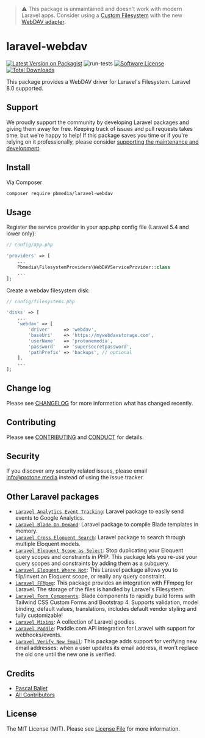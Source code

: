 > :warning: This package is unmaintained and doesn't work with modern Laravel apps. Consider using a [Custom Filesystem](https://laravel.com/docs/10.x/filesystem#custom-filesystems) with the new [WebDAV adapter](https://flysystem.thephpleague.com/docs/adapter/webdav/).

# laravel-webdav

[![Latest Version on Packagist][ico-version]][link-packagist]
![run-tests](https://github.com/protonemedia/laravel-webdav/workflows/run-tests/badge.svg)
[![Software License][ico-license]](LICENSE.md)
[![Total Downloads][ico-downloads]][link-downloads]

This package provides a WebDAV driver for Laravel's Filesystem. Laravel 8.0 supported.

## Support

We proudly support the community by developing Laravel packages and giving them away for free. Keeping track of issues and pull requests takes time, but we're happy to help! If this package saves you time or if you're relying on it professionally, please consider [supporting the maintenance and development](https://github.com/sponsors/pascalbaljet).

## Install

Via Composer

``` bash
composer require pbmedia/laravel-webdav
```

## Usage

Register the service provider in your app.php config file (Laravel 5.4 and lower only):

``` php
// config/app.php

'providers' => [
    ...
    Pbmedia\FilesystemProviders\WebDAVServiceProvider::class
    ...
];
```

Create a webdav filesystem disk:

``` php
// config/filesystems.php

'disks' => [
	...
	'webdav' => [
	    'driver'     => 'webdav',
	    'baseUri'    => 'https://mywebdavstorage.com',
	    'userName'   => 'protonemedia',
	    'password'   => 'supersecretpassword',
	    'pathPrefix' => 'backups', // optional
	],
	...
];
```

## Change log

Please see [CHANGELOG](CHANGELOG.md) for more information what has changed recently.

## Contributing

Please see [CONTRIBUTING](CONTRIBUTING.md) and [CONDUCT](CONDUCT.md) for details.

## Security

If you discover any security related issues, please email info@protone.media instead of using the issue tracker.

## Other Laravel packages

* [`Laravel Analytics Event Tracking`](https://github.com/protonemedia/laravel-analytics-event-tracking): Laravel package to easily send events to Google Analytics.
* [`Laravel Blade On Demand`](https://github.com/protonemedia/laravel-blade-on-demand): Laravel package to compile Blade templates in memory.
* [`Laravel Cross Eloquent Search`](https://github.com/protonemedia/laravel-cross-eloquent-search): Laravel package to search through multiple Eloquent models.
* [`Laravel Eloquent Scope as Select`](https://github.com/protonemedia/laravel-eloquent-scope-as-select): Stop duplicating your Eloquent query scopes and constraints in PHP. This package lets you re-use your query scopes and constraints by adding them as a subquery.
* [`Laravel Eloquent Where Not`](https://github.com/protonemedia/laravel-eloquent-where-not): This Laravel package allows you to flip/invert an Eloquent scope, or really any query constraint.
* [`Laravel FFMpeg`](https://github.com/protonemedia/laravel-ffmpeg): This package provides an integration with FFmpeg for Laravel. The storage of the files is handled by Laravel's Filesystem.
* [`Laravel Form Components`](https://github.com/protonemedia/laravel-form-components): Blade components to rapidly build forms with Tailwind CSS Custom Forms and Bootstrap 4. Supports validation, model binding, default values, translations, includes default vendor styling and fully customizable!
* [`Laravel Mixins`](https://github.com/protonemedia/laravel-mixins): A collection of Laravel goodies.
* [`Laravel Paddle`](https://github.com/protonemedia/laravel-paddle): Paddle.com API integration for Laravel with support for webhooks/events.
* [`Laravel Verify New Email`](https://github.com/protonemedia/laravel-verify-new-email): This package adds support for verifying new email addresses: when a user updates its email address, it won't replace the old one until the new one is verified.

## Credits

- [Pascal Baljet][link-author]
- [All Contributors][link-contributors]

## License

The MIT License (MIT). Please see [License File](LICENSE.md) for more information.

[ico-version]: https://img.shields.io/packagist/v/pbmedia/laravel-webdav.svg?style=flat-square
[ico-license]: https://img.shields.io/badge/license-MIT-brightgreen.svg?style=flat-square
[ico-downloads]: https://img.shields.io/packagist/dt/pbmedia/laravel-webdav.svg?style=flat-square

[link-packagist]: https://packagist.org/packages/pbmedia/laravel-webdav
[link-downloads]: https://packagist.org/packages/pbmedia/laravel-webdav
[link-author]: https://github.com/pascalbaljet
[link-contributors]: ../../contributors
